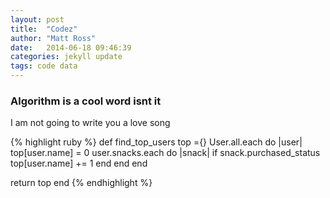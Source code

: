 ```yaml
---
layout: post
title:  "Codez"
author: "Matt Ross"
date:   2014-06-18 09:46:39
categories: jekyll update
tags: code data 
---
```


<h3>Algorithm is a cool word isnt it </h3>

<p>I am not going to write you a love song </p>
<!--break-->

{% highlight ruby %}
def find_top_users
  top ={}
  User.all.each do |user|
    top[user.name] = 0
    user.snacks.each do |snack|
      if snack.purchased_status
        top[user.name] += 1
      end
    end
  end

return top
end 
{% endhighlight %}

